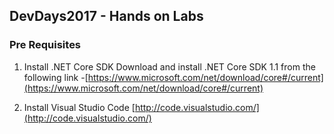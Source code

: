 ## DevDays2017 - Hands on Labs

### Pre Requisites

1. Install .NET Core SDK
Download and install .NET Core SDK 1.1 from the following link -[https://www.microsoft.com/net/download/core#/current](https://www.microsoft.com/net/download/core#/current)

2. Install Visual Studio Code
[http://code.visualstudio.com/](http://code.visualstudio.com/)